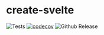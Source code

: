# create-svelte

![Tests](https://github.com/calebgasser/svelte-ghblog/actions/workflows/test.yaml/badge.svg)
[![codecov](https://codecov.io/gh/calebgasser/svelte-ghblog/branch/develop/graph/badge.svg?token=1FPPR7L0WS)](https://codecov.io/gh/calebgasser/svelte-ghblog)
![Github Release](https://img.shields.io/github/v/release/calebgasser/svelte-ghblog)
